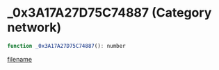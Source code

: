 # _0x3A17A27D75C74887 (Category network)

```js
function _0x3A17A27D75C74887(): number
```

[filename](_0x3A17A27D75C74887_m.md ':include')